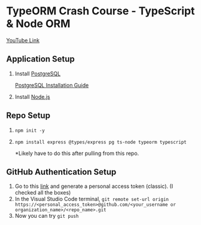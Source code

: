 # TypeORM Crash Course - TypeScript & Node ORM
[YouTube Link](https://youtu.be/JaTbzPcyiOE?si=ZL520b13WzwSayt9)

## Application Setup

1. Install [PostgreSQL](https://www.postgresql.org/download/)

    [PostgreSQL Installation Guide](https://youtu.be/fZQI7nBu32M?si=CyyVNl8muBJrruZT)

2. Install [Node.js](https://nodejs.org/en)

## Repo Setup

1. `npm init -y`
2. `npm install express @types/express pg ts-node typeorm typescript`

    *Likely have to do this after pulling from this repo.

## GitHub Authentication Setup

1. Go to this [link](https://github.com/settings/tokens) and generate a personal access token (classic). (I checked all the boxes)
2. In the Visual Studio Code terminal, `git remote set-url origin https://<personal_access_token>@github.com/<your_username or organization_name>/<repo_name>.git`
3. Now you can try `git push`